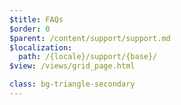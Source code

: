 ```yaml
---
$title: FAQs
$order: 0
$parent: /content/support/support.md
$localization:
  path: /{locale}/support/{base}/
$view: /views/grid_page.html

class: bg-triangle-secondary
---
```

